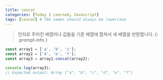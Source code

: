```yaml
---
title: concat
categories: [Today I Learned, Javascript]
tags: [concat] # TAG names should always be lowercase
---
```


> 인자로 주어진 배열이나 값들을 기존 배열에 합쳐서 새 배열을 반환합니다.
{: .prompt-info }

```js
const array1 = ['a', 'b', 'c'];
const array2 = ['d', 'e', 'f'];
const array3 = array1.concat(array2);

console.log(array3);
// Expected output: Array ["a", "b", "c", "d", "e", "f"]
```
